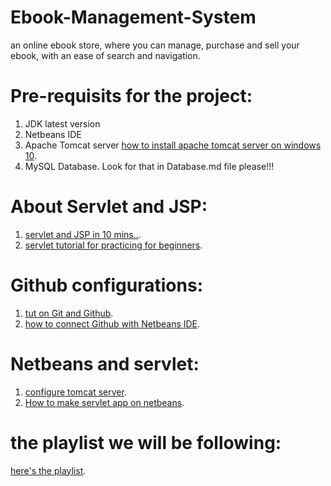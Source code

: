 # Ebook-Management-System
an online ebook store, where you can manage, purchase and sell your ebook, with an ease of search and navigation.

# Pre-requisits for the project:
1. JDK latest version
2. Netbeans IDE
3. Apache Tomcat server [how to install apache tomcat server on windows 10](https://www.youtube.com/watch?v=d8BAQ_zRmYY).
4. MySQL Database. Look for that in Database.md file please!!!

# About Servlet and JSP:
1. [servlet and JSP in 10 mins..](https://www.youtube.com/watch?v=Nsh4dhSAE7I).
2. [servlet tutorial for practicing for beginners](https://www.youtube.com/watch?v=yspln7OJjmc).

# Github configurations:
1. [tut on Git and Github](https://www.youtube.com/watch?v=Ez8F0nW6S-w).
2. [how to connect Github with Netbeans IDE](https://www.youtube.com/results?search_query=how+to+connect+github+with+netbeans+ide).

# Netbeans and servlet:
1. [configure tomcat server](https://www.youtube.com/watch?v=a6dOGqC8XLA).
2. [How to make servlet app on netbeans](https://www.youtube.com/results?search_query=how+to+create+a+servlet+in+netbeans+).

# the playlist we will be following:
[here's the playlist](https://www.youtube.com/playlist?list=PLQTYNpk8jwk33-kHcV0xdBy4L617EVnAt).
